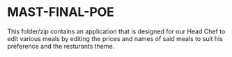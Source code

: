# MAST-FINAL-POE
This folder/zip contains an application that is designed for our Head Chef to edit various meals by editing the prices and names of said meals to suit his preference and the resturants theme.
